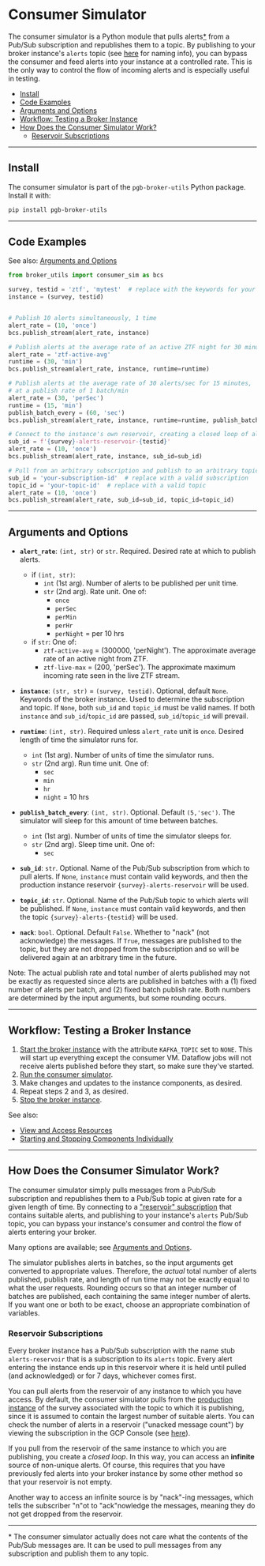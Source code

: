 # Consumer Simulator

The consumer simulator is a Python module that pulls alerts[*](#notes) from a Pub/Sub subscription and republishes them to a topic.
By publishing to your broker instance's `alerts` topic (see [here](broker-instance-keywords.md) for naming info), you can bypass the consumer and feed alerts into your instance at a controlled rate.
This is the only way to control the flow of incoming alerts and is especially useful in testing.

- [Install](#install)
- [Code Examples](#code-examples)
- [Arguments and Options](#arguments-and-options)
- [Workflow: Testing a Broker Instance](#workflow-testing-a-broker-instance)
- [How Does the Consumer Simulator Work?](#how-does-the-consumer-simulator-work)
    - [Reservoir Subscriptions](#reservoir-subscriptions)
---

## Install

The consumer simulator is part of the `pgb-broker-utils` Python package. Install it with:

```bash
pip install pgb-broker-utils
```

---

## Code Examples

See also: [Arguments and Options](#arguments-and-options)

```python
from broker_utils import consumer_sim as bcs

survey, testid = 'ztf', 'mytest'  # replace with the keywords for your instance
instance = (survey, testid)


# Publish 10 alerts simultaneously, 1 time
alert_rate = (10, 'once')
bcs.publish_stream(alert_rate, instance)

# Publish alerts at the average rate of an active ZTF night for 30 minutes
alert_rate = 'ztf-active-avg'
runtime = (30, 'min')
bcs.publish_stream(alert_rate, instance, runtime=runtime)

# Publish alerts at the average rate of 30 alerts/sec for 15 minutes,
# at a publish rate of 1 batch/min
alert_rate = (30, 'perSec')
runtime = (15, 'min')
publish_batch_every = (60, 'sec')
bcs.publish_stream(alert_rate, instance, runtime=runtime, publish_batch_every=publish_batch_every)

# Connect to the instance's own reservoir, creating a closed loop of alerts
sub_id = f'{survey}-alerts-reservoir-{testid}'
alert_rate = (10, 'once')
bcs.publish_stream(alert_rate, instance, sub_id=sub_id)

# Pull from an arbitrary subscription and publish to an arbitrary topic
sub_id = 'your-subscription-id'  # replace with a valid subscription
topic_id = 'your-topic-id'  # replace with a valid topic
alert_rate = (10, 'once')
bcs.publish_stream(alert_rate, sub_id=sub_id, topic_id=topic_id)
```

---

## Arguments and Options

- __`alert_rate`__: `(int, str)` or `str`. Required. Desired rate at which to publish alerts.
    - if `(int, str)`:
        - `int` (1st arg). Number of alerts to be published per unit time.
        - `str` (2nd arg). Rate unit. One of:
            - `once`
            - `perSec`
            - `perMin`
            - `perHr`
            - `perNight` = per 10 hrs
    - if `str`: One of:
        - `ztf-active-avg` = (300000, 'perNight'). The approximate average rate of an active night from ZTF.
        - `ztf-live-max` = (200, 'perSec'). The approximate maximum incoming rate seen in the live ZTF stream.

- __`instance`__: `(str, str)` = `(survey, testid)`. Optional, default `None`. Keywords of the broker instance. Used to determine the subscription and topic. If `None`, both `sub_id` and `topic_id` must be valid names. If both `instance` and `sub_id`/`topic_id` are passed, `sub_id`/`topic_id` will prevail.

- __`runtime`__: `(int, str)`. Required unless `alert_rate` unit is `once`. Desired length of time the simulator runs for.
    - `int` (1st arg). Number of units of time the simulator runs.
    - `str` (2nd arg). Run time unit. One of:
        - `sec`
        - `min`
        - `hr`
        - `night` = 10 hrs

- __`publish_batch_every`__: `(int, str)`. Optional. Default `(5,'sec')`. The simulator will sleep for this amount of time between batches.
    - `int` (1st arg). Number of units of time the simulator sleeps for.
    - `str` (2nd arg). Sleep time unit. One of:
        - `sec`

- __`sub_id`__: `str`. Optional. Name of the Pub/Sub subscription from which to pull alerts. If `None`, `instance` must contain valid keywords, and then the production instance reservoir `{survey}-alerts-reservoir` will be used.

- __`topic_id`__: `str`. Optional. Name of the Pub/Sub topic to which alerts will be published. If `None`, `instance` must contain valid keywords, and then the topic `{survey}-alerts-{testid}` will be used.

- __`nack`__: `bool`. Optional. Default `False`. Whether to "nack" (not acknowledge) the messages. If `True`, messages are published to the topic, but they are not dropped from the subscription and so will be delivered again at an arbitrary time in the future.

Note: The actual publish rate and total number of alerts published may not be exactly as requested since alerts are published in batches with a (1) fixed number of alerts per batch, and (2) fixed batch publish rate. Both numbers are determined by the input arguments, but some rounding occurs.

---

## Workflow: Testing a Broker Instance

1. [Start the broker instance](run-broker.md#start-the-broker) with the attribute `KAFKA_TOPIC` set to `NONE`. This will start up everything except the consumer VM. Dataflow jobs will not receive alerts published before they start, so make sure they've started.
2. [Run the consumer simulator](#code-examples).
3. Make changes and updates to the instance components, as desired.
4. Repeat steps 2 and 3, as desired.
5. [Stop the broker instance](run-broker.md#stop-the-broker).

See also:
- [View and Access Resources](view-resources.md)
- [Starting and Stopping Components Individually](run-broker.md#starting-and-stopping-components-individually)

---

## How Does the Consumer Simulator Work?

The consumer simulator simply pulls messages from a Pub/Sub subscription and republishes them to a Pub/Sub topic at given rate for a given length of time.
By connecting to a ["reservoir" subscription](#reservoir-subscriptions) that contains suitable alerts, and publishing to your instance's `alerts` Pub/Sub topic, you can bypass your instance's consumer and control the flow of alerts entering your broker.

Many options are available; see [Arguments and Options](#arguments-and-options).

The simulator publishes alerts in batches, so the input arguments get converted to appropriate values.
Therefore, the _actual_ total number of alerts published, publish rate, and length of run time may not be exactly equal to what the user requests.
Rounding occurs so that an integer number of batches are published, each containing the same integer number of alerts.
If you want one or both to be exact, choose an appropriate combination of variables.

### Reservoir Subscriptions

Every broker instance has a Pub/Sub subscription with the name stub `alerts-reservoir` that is a subscription to its `alerts` topic.
Every alert entering the instance ends up in this reservoir where it is held until pulled (and acknowledged) or for 7 days, whichever comes first.

You can pull alerts from the reservoir of any instance to which you have access.
By default, the consumer simulator pulls from the [production instance](broker-instance-keywords.md#production-vs-testing-instances) of the survey associated with the topic to which it is publishing, since it is assumed to contain the largest number of suitable alerts.
You can check the number of alerts in a reservoir ("unacked message count") by viewing the subscription in the GCP Console (see [here](view-resources.md#ps)).

If you pull from the reservoir of the same instance to which you are publishing, you create a _closed loop_.
In this way, you can access an __infinite__ source of non-unique alerts.
Of course, this requires that you have previously fed alerts into your broker instance by some other method so that your reservoir is not empty.

Another way to access an infinite source is by "nack"-ing messages, which tells the subscriber "n"ot to "ack"nowledge the messages, meaning they do not get dropped from the reservoir.

---
<a name="notes"></a>

\* The consumer simulator actually does not care what the contents of the Pub/Sub messages are. It can be used to pull messages from any subscription and publish them to any topic.
